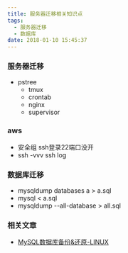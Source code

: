 ```yaml
---
title: 服务器迁移相关知识点
tags:
  - 服务器迁移
  - 数据库
date: 2018-01-10 15:45:37
---
```


### 服务器迁移
- pstree
    - tmux
    - crontab
    - nginx
    - supervisor

### aws
- 安全组 ssh登录22端口没开
- ssh -vvv ssh log

### 数据库迁移
- mysqldump databases a > a.sql
- mysql < a.sql
- mysqldump --all-database > all.sql

### 相关文章
- [MySQL数据库备份&还原-LINUX](https://www.jianshu.com/p/b77dfd6d998b)
